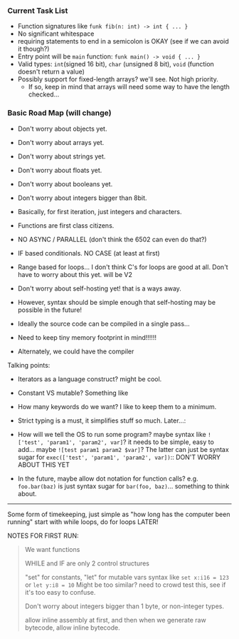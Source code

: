 ### Current Task List

- Function signatures like `funk fib(n: int) -> int { ... }`
- No significant whitespace
- requiring statements to end in a semicolon is OKAY (see if we can avoid it though?)
- Entry point will be `main` function: `funk main() -> void { ... }`
- Valid types: `int`(signed 16 bit), `char` (unsigned 8 bit), `void` (function doesn't return a value)
- Possibly support for fixed-length arrays? we'll see. Not high priority.
  - If so, keep in mind that arrays will need some way to have the length checked...


### Basic Road Map (will change)

- Don't worry about objects yet.
- Don't worry about arrays yet.
- Don't worry about strings yet.
- Don't worry about floats yet.
- Don't worry about booleans yet.
- Don't worry about integers bigger than 8bit.
- Basically, for first iteration, just integers and characters.

- Functions are first class citizens.
- NO ASYNC / PARALLEL (don't think the 6502 can even do that?)
- IF based conditionals. NO CASE (at least at first)
- Range based for loops... I don't think C's for loops are good at all. Don't have to worry about this yet. will be V2

- Don't worry about self-hosting yet! that is a ways away.
- However, syntax should be simple enough that self-hosting may be possible in the future!
- Ideally the source code can be compiled in a single pass...
- Need to keep tiny memory footprint in mind!!!!!!
- Alternately, we could have the compiler

Talking points:
- Iterators as a language construct? might be cool.
- Constant VS mutable? Something like
- How many keywords do we want? I like to keep them to a minimum.
- Strict typing is a must, it simplifies stuff so much.
Later...:
- How will we tell the OS to run some program? maybe syntax like `!['test', 'param1', 'param2', var]`? it needs to be simple, easy to add... maybe `![test param1 param2 $var]`? The latter can just be syntax sugar for `exec(['test', 'param1', 'param2', var])`:: DON'T WORRY ABOUT THIS YET

- In the future, maybe allow dot notation for function calls? e.g. `foo.bar(baz)` is just syntax sugar for `bar(foo, baz)`... something to think about.

-----

Some form of timekeeping, just simple as "how long has the computer been running"
start with while loops, do for loops LATER!


NOTES FOR FIRST RUN:
>	We want functions
>
>	WHILE and IF are only 2 control structures
>
>	"set" for constants, "let" for mutable vars
>	syntax like `set x:i16 = 123` or `let y:i8 = 10`
>	Might be too similar? need to crowd test this, see if it's too easy to confuse.
>
>	Don't worry about integers bigger than 1 byte, or non-integer types.
>
>	allow inline assembly at first, and then when we generate raw bytecode, allow inline bytecode.
